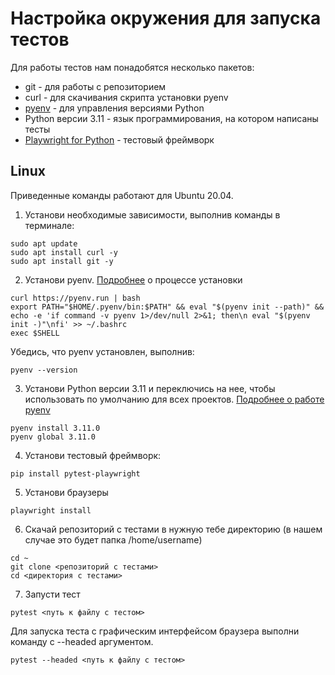 # Настройка окружения для запуска тестов

Для работы тестов нам понадобятся несколько пакетов:
* git - для работы с репозиторием
* curl - для скачивания скрипта установки pyenv
* [pyenv](https://github.com/pyenv/pyenv) - для управления версиями Python
* Python версии 3.11 - язык программирования, на котором написаны тесты
* [Playwright for Python](https://playwright.dev/python/) - тестовый фреймворк

## Linux

Приведенные команды работают для Ubuntu 20.04. 

1. Установи необходимые зависимости, выполнив команды в терминале:
```
sudo apt update
sudo apt install curl -y
sudo apt install git -y
```
2. Установи pyenv. [Подробнее](https://itslinuxfoss.com/install-use-pyenv-ubuntu/) о процессе установки
```
curl https://pyenv.run | bash
export PATH="$HOME/.pyenv/bin:$PATH" && eval "$(pyenv init --path)" && echo -e 'if command -v pyenv 1>/dev/null 2>&1; then\n eval "$(pyenv init -)"\nfi' >> ~/.bashrc
exec $SHELL
```
Убедись, что pyenv установлен, выполнив:
```
pyenv --version
```

3. Установи Python версии 3.11 и переключись на нее, чтобы использовать по умолчанию для всех проектов. [Подробнее о работе pyenv](https://github.com/pyenv/pyenv)
```
pyenv install 3.11.0
pyenv global 3.11.0
```

4. Установи тестовый фреймворк:
```
pip install pytest-playwright
```

5. Установи браузеры
```
playwright install
```

6. Скачай репозиторий с тестами в нужную тебе директорию (в нашем случае это будет папка /home/username)
```
cd ~
git clone <репозиторий с тестами>
cd <директория с тестами>
```

7. Запусти тест
```
pytest <путь к файлу с тестом>
```
Для запуска теста с графическим интерфейсом браузера выполни команду с --headed аргументом.
```
pytest --headed <путь к файлу с тестом> 
```
